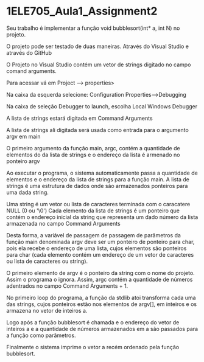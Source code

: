 # 1ELE705_Aula1_Assignment2

Seu trabalho é implementar a função void bubblesort(int* a, int N) no projeto.

O projeto pode ser testado de duas maneiras. Através do Visual Studio e através do GitHub

O Projeto no Visual Studio contém um vetor de strings digitado no campo comand arguments.

Para acessar vá em Project --> <nomedoprojeto> properties>
  
Na caixa da esquerda selecione: Configuration Properties-->Debugging

Na caixa de seleção Debugger to launch, escolha Local Windows Debugger

A lista de strings estará digitada em Command Arguments

A lista de strings ali digitada será usada como entrada para o argumento argv em main

O primeiro argumento da função main, argc, contém a quantidade de elementos do da lista de strings e o endereço da lista é armenado no ponteiro argv

Ao executar o programa, o sistema automaticamente passa a quantidade de elementos e o endereço da lista de strings para a função main.
A lista de strings é uma estrutura de dados onde são armazenados ponteiros para uma dada string.

Uma string é um vetor ou lista de caracteres terminada com o caracatere NULL (0 ou '\0')
Cada elemento da lista de strings é um ponteiro que contém o endereço inicial da string que representa um dado número da lista armazenada no campo Command Arguments

Desta forma, a variável de passagem de passagem de parâmetros da função main denominada argv deve ser um ponteiro de ponteiro para char, pois ela recebe o endereço de uma lista, cujos elementos são ponteiros para char (cada elemento contém um endereço de um vetor de caracteres ou lista de caracteres ou string).

O primeiro elemento de argv é o ponteiro da string com o nome do projeto. Assim o programa o ignora. Assim, argc contém a quantidade de números adentrados no campo Command Arguments + 1.

No primeiro loop do programa, a função da stdlib atoi transforma cada uma das strings, cujos ponteiros estão nos elementos de argv[], em inteiros e os armazena no vetor de inteiros a.

Logo após a função bubblesort é chamada e o endereço do vetor de inteiros a e a quantidade de números armazenados em a são passados para a função como parâmetros.

Finalmente o sistema imprime o vetor a recém ordenado pela função bubblesort.
